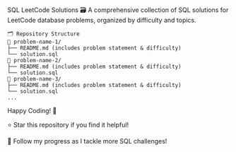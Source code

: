 SQL LeetCode Solutions 🗃️
A comprehensive collection of SQL solutions for LeetCode database problems, organized by difficulty and topics.

```
🗂️ Repository Structure
📁 problem-name-1/
├── README.md (includes problem statement & difficulty)
└── solution.sql
📁 problem-name-2/
├── README.md (includes problem statement & difficulty)
└── solution.sql
📁 problem-name-3/
├── README.md (includes problem statement & difficulty)
└── solution.sql
...
```

Happy Coding! 🎯


⭐ Star this repository if you find it helpful!

📝 Follow my progress as I tackle more SQL challenges!
